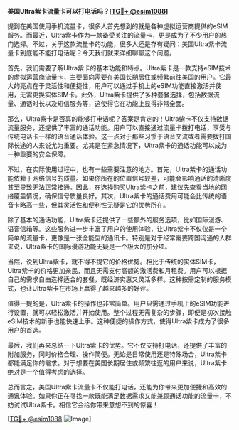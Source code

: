 **美国Ultra紫卡流量卡可以打电话吗？[[TG💪+ @esim1088](https://t.me/s/esim1088)]**

提到在美国使用手机流量卡，很多人首先想到的就是各种虚拟运营商提供的eSIM服务。而最近，Ultra紫卡作为一款备受关注的流量卡，更是成为了不少用户的热门选择。不过，关于这款流量卡的功能，很多人还是存有疑问：美国Ultra紫卡流量卡到底能不能打电话呢？今天我们就来详细聊聊这个问题。

首先，我们需要了解Ultra紫卡的基本功能和特点。Ultra紫卡是一款支持eSIM技术的虚拟运营商流量卡，主要面向需要在美国长期居住或频繁前往美国的用户。它最大的亮点在于灵活性和便捷性，用户可以通过手机上的eSIM功能直接激活并使用，无需更换实体SIM卡。此外，Ultra紫卡提供了多种套餐选择，包括数据流量、通话时长以及短信服务等，这使得它在功能上显得非常全面。

那么，Ultra紫卡是否真的能够打电话呢？答案是肯定的！Ultra紫卡不仅支持数据流量服务，还提供了丰富的通话功能。用户可以直接通过流量卡拨打电话，享受与传统电话卡一样的语音通话体验。这一点对于那些习惯于语音交流或者需要拨打国际长途的人来说尤为重要。尤其是在紧急情况下，Ultra紫卡的通话功能可以成为一种重要的安全保障。

不过，在实际使用过程中，也有一些需要注意的地方。首先，Ultra紫卡的通话功能依赖于网络信号的质量。如果你所在的位置信号较差，可能会影响通话的清晰度甚至导致无法正常接通。因此，在选择购买Ultra紫卡之前，建议先查看当地的网络覆盖情况，确保信号质量良好。其次，Ultra紫卡的通话费用可能会比传统的语音卡略高一些，但其灵活性和便利性无疑是它的优势所在。

除了基本的通话功能，Ultra紫卡还提供了一些额外的服务选项，比如国际漫游、语音信箱等。这些服务进一步丰富了用户的使用体验，让Ultra紫卡不仅仅是一个简单的流量卡，更像是一张全能型的通讯卡。特别是对于经常需要跨国沟通的人群来说，Ultra紫卡的国际漫游功能无疑是一个极大的加分项。

当然，说到Ultra紫卡，就不得不提它的价格优势。相比于传统的实体SIM卡，Ultra紫卡的价格更加亲民，而且无需支付高额的激活费和月租费。用户可以根据自己的需求自由选择适合的套餐，既经济实惠又灵活多样。这种按需定制的服务模式，也让Ultra紫卡在市场上赢得了越来越多的好评。

值得一提的是，Ultra紫卡的操作也非常简单。用户只需通过手机上的eSIM功能进行设置，就可以轻松激活并开始使用。整个过程无需复杂的步骤，即便是初次接触eSIM技术的新手也能快速上手。这种便捷的操作方式，使得Ultra紫卡成为了很多用户的首选。

最后，我们再来总结一下Ultra紫卡的优势。它不仅支持打电话，还提供了丰富的附加服务，同时价格合理、操作简便。无论是日常使用还是特殊场合，Ultra紫卡都能满足你的需求。对于想要在美国长期居住或频繁往返的用户来说，Ultra紫卡绝对是一个值得考虑的选择。

总而言之，美国Ultra紫卡流量卡不仅能打电话，还能为你带来更加便捷和高效的通讯体验。如果你正在寻找一款既能满足数据需求又能兼顾通话功能的流量卡，不妨试试Ultra紫卡。相信它会给你带来意想不到的惊喜！

[[TG💪+ @esim1088](https://t.me/s/esim1088) ![Image](https://i.postimg.cc/4NQfJmqS/Snipaste-2025-05-13-00-14-12.png)]